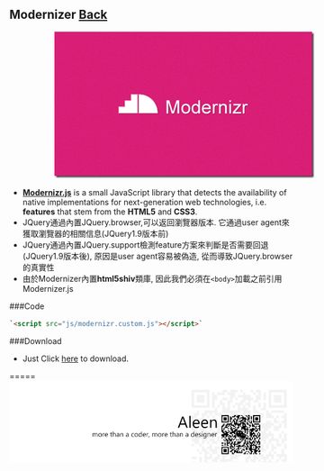 ## Modernizer [Back](./../Framework.md)
<img src="./logo.png" style="margin-left:80px;">

- [**Modernizr.js**](http://modernizr.com/docs/#s1) is a small JavaScript library that detects the availability of native implementations for next-generation web technologies, i.e. **features** that stem from the **HTML5** and **CSS3**.
- JQuery通過內置JQuery.browser,可以返回瀏覽器版本. 它通過user agent來獲取瀏覽器的相關信息(JQuery1.9版本前) 
- JQuery通過內置JQuery.support檢測feature方案來判斷是否需要回退(JQuery1.9版本後), 原因是user agent容易被偽造, 從而導致JQuery.browser的真實性
- 由於Modernizer內置**html5shiv**類庫, 因此我們必須在`<body>`加載之前引用Modernizer.js

###Code
```html
`<script src="js/modernizr.custom.js"></script>`
```
###Download
- Just Click [here](http://modernizr.com/download/#-csstransitions-shiv-cssclasses-prefixed-testprop-testallprops-domprefixes-load) to download.

=====
<a href="http://aleen42.github.io/" target="_blank" ><img src="./../../../../pic/tail.gif"></a>
